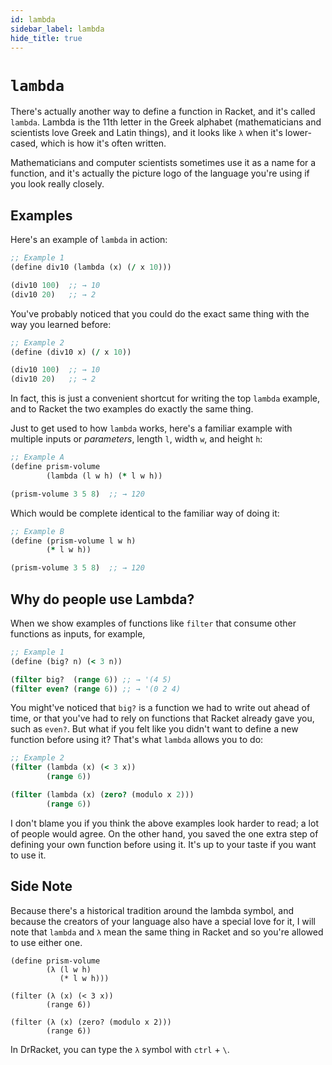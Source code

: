 ```yaml
---
id: lambda
sidebar_label: lambda
hide_title: true
---
```


# `lambda`

There's actually another way to define a function in Racket, and it's called
`lambda`. Lambda is the 11th letter in the Greek alphabet (mathematicians and
scientists love Greek and Latin things), and it looks like `λ` when it's
lower-cased, which is how it's often written.

Mathematicians and computer scientists sometimes use it as a name for a
function, and it's actually the picture logo of the language you're using if you
look really closely.

## Examples

Here's an example of `lambda` in action:

``` clojure
;; Example 1
(define div10 (lambda (x) (/ x 10)))

(div10 100)  ;; → 10
(div10 20)   ;; → 2
```

You've probably noticed that you could do the exact same thing with the way you
learned before:

``` clojure
;; Example 2
(define (div10 x) (/ x 10))

(div10 100)  ;; → 10
(div10 20)   ;; → 2
```

In fact, this is just a convenient shortcut for writing the top `lambda`
example, and to Racket the two examples do exactly the same thing.

Just to get used to how `lambda` works, here's a familiar example with multiple
inputs or _parameters_, length `l`, width `w`, and height `h`:

``` clojure
;; Example A
(define prism-volume
        (lambda (l w h) (* l w h))

(prism-volume 3 5 8)  ;; → 120
```

Which would be complete identical to the familiar way of doing it:

``` clojure
;; Example B
(define (prism-volume l w h)
        (* l w h))

(prism-volume 3 5 8)  ;; → 120
```

## Why do people use Lambda?

When we show examples of functions like `filter` that consume other functions as
inputs, for example,

``` clojure
;; Example 1
(define (big? n) (< 3 n))

(filter big?  (range 6)) ;; → '(4 5)
(filter even? (range 6)) ;; → '(0 2 4)
```

You might've noticed that `big?` is a function we had to write out ahead of
time, or that you've had to rely on functions that Racket already gave you, such
as `even?`. But what if you felt like you didn't want to define a new function 
before using it? That's what `lambda` allows you to do:

``` clojure
;; Example 2
(filter (lambda (x) (< 3 x)) 
        (range 6))

(filter (lambda (x) (zero? (modulo x 2))) 
        (range 6))
```

I don't blame you if you think the above examples look harder to read; a lot of
people would agree. On the other hand, you saved the one extra step of defining 
your own function before using it. It's up to your taste if you want to use it.

## Side Note

Because there's a historical tradition around the lambda symbol, and because the
creators of your language also have a special love for it, I will note that
`lambda` and `λ` mean the same thing in Racket and so you're allowed to use
either one.

``` racket
(define prism-volume
        (λ (l w h)
           (* l w h)))

(filter (λ (x) (< 3 x)) 
        (range 6))

(filter (λ (x) (zero? (modulo x 2))) 
        (range 6))
```

In DrRacket, you can type the `λ` symbol with `ctrl` + `\`.
